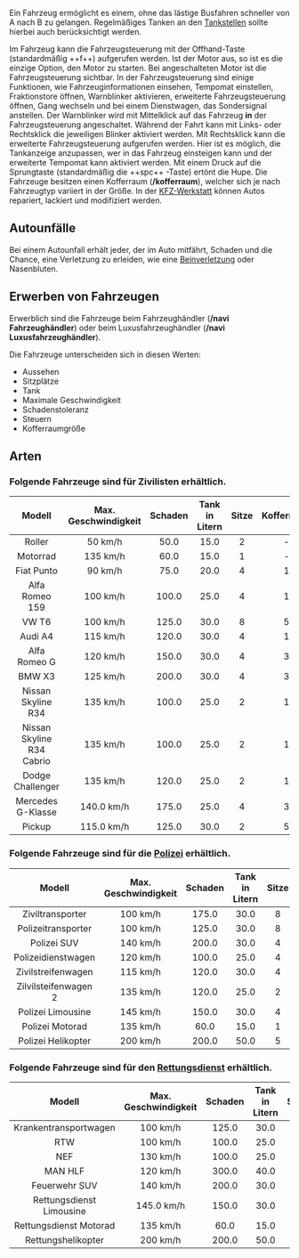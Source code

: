 Ein Fahrzeug ermöglicht es einem, ohne das lästige Busfahren schneller von A nach B zu gelangen. Regelmäßiges Tanken an den [Tankstellen](../../pages/biz/tankstelle.md) sollte hierbei auch berücksichtigt werden.

Im Fahrzeug kann die Fahrzeugsteuerung mit der Offhand-Taste (standardmäßig ++f++) aufgerufen werden. Ist der Motor aus, so ist es die einzige Option, den Motor zu starten. 
Bei angeschalteten Motor ist die Fahrzeugsteuerung sichtbar.
In der Fahrzeugsteuerung sind einige Funktionen, wie Fahrzeuginformationen einsehen, Tempomat einstellen, Fraktionstore öffnen, Warnblinker aktivieren, erweiterte Fahrzeugsteuerung öffnen, Gang wechseln und bei einem Dienstwagen, das Sondersignal anstellen. Der Warnblinker wird mit Mittelklick auf das Fahrzeug **in** der Fahrzeugsteuerung angeschaltet. Während der Fahrt kann mit Links- oder Rechtsklick die jeweiligen Blinker aktiviert werden. Mit Rechtsklick kann die erweiterte Fahrzeugsteuerung aufgerufen werden. Hier ist es möglich, die Tankanzeige anzupassen, wer in das Fahrzeug einsteigen kann und der erweiterte Tempomat kann aktiviert werden. Mit einem Druck auf die Sprungtaste (standardmäßig die ++spc++ -Taste) ertönt die Hupe. 
Die Fahrzeuge besitzen einen Kofferraum (**/kofferraum**), welcher sich je nach Fahrzeugtyp variiert in der Größe. 
In der <a href="https://imgxrke.github.io/GRWiki/pages/fahrzeuge/kfz-werkstatt" title="KFZ-Werkstatt">KFZ-Werkstatt</a> können Autos repariert, lackiert und modifiziert werden.

## Autounfälle
Bei einem Autounfall erhält jeder, der im Auto mitfährt, Schaden und die Chance, eine Verletzung zu erleiden, wie eine [Beinverletzung](../../pages/krankheiten/beinverletzungen.md) oder Nasenbluten. 

 
## Erwerben von Fahrzeugen
Erwerblich sind die Fahrzeuge beim Fahrzeughändler (**/navi Fahrzeughändler**) oder beim Luxusfahrzeughändler (**/navi Luxusfahrzeughändler**).

Die Fahrzeuge unterscheiden sich in diesen Werten:

+ Aussehen
+ Sitzplätze
+ Tank
+ Maximale Geschwindigkeit
+ Schadenstoleranz
+ Steuern
+ Kofferraumgröße


## Arten
### Folgende Fahrzeuge sind für Zivilisten erhältlich.

| Modell | Max. Geschwindigkeit | Schaden | Tank in Litern | Sitze | Kofferraum | Substanzen | Steuern (pro Abrechnung) | Preis |
|:-:|:-:|:-:|:-:|:-:|:-:|:-:|:-:|:-:|
| Roller | 50 km/h | 50.0 | 15.0 | 2 | - | 5g | 5.0€ | 1500.0€ |
| Motorrad | 135 km/h | 60.0 | 15.0 | 1 | - | - | 45.0€ | 11000.0€ |
| Fiat Punto | 90 km/h | 75.0 | 20.0 | 4 | 1 | 10g | 7.5€ | 2000.0€ |
| Alfa Romeo 159 | 100 km/h | 100.0 | 25.0 | 4 | 1 | 15g | 10.0€ | 3500.0€ |
| VW T6 | 100 km/h | 125.0 | 30.0 | 8 | 5 | 100g | 20.0€ | 5500.0€ |
| Audi A4 | 115 km/h | 120.0 | 30.0  | 4 | 1 | 25g | 20.0€ | 7950.0€ |
| Alfa Romeo G | 120 km/h | 150.0 | 30.0  | 4 | 3 | 30g | 35.0€ | 10000.0€ |
| BMW X3 | 125 km/h |200.0 | 30.0  | 4 | 3 | 75g | 50.0€ | 14500.0€ |
| Nissan Skyline R34 | 135 km/h | 100.0 | 25.0  | 2 | 1 | 25g | 50.0€ | 18000.0€ |
| Nissan Skyline R34 Cabrio | 135 km/h | 100.0 | 25.0  | 2 | 1 | 25g | 50.0€ | 18000.0€ |
| Dodge Challenger | 135 km/h | 120.0 | 25.0 | 2 | 1 | 25g | 50.0€ | 18500.0€ |
| Mercedes G-Klasse | 140.0 km/h | 175.0 | 25.0  | 4 | 3 | 60g | 75.0€ | 20000.0€ |
| Pickup | 115.0 km/h | 125.0 | 30.0 | 2 | 5 | 125g | 35.0€ | 7500.0€ |

### Folgende Fahrzeuge sind für die [Polizei](../../pages/fraktionen/polizei.md) erhältlich.

| Modell | Max. Geschwindigkeit | Schaden | Tank in Litern | Sitze | Kofferraum | Substanzen  | Steuern (pro Abrechnung) | Preis |
|:-:|:-:|:-:|:-:|:-:|:-:|:-:|:-:|:-:|
| Ziviltransporter | 100 km/h | 175.0 | 30.0  | 8 | - | - | - | 6500.0€ |
| Polizeitransporter | 100 km/h | 125.0 | 30.0 | 8 | 5 | 100g | - | 5500€ |
| Polizei SUV | 140 km/h | 200.0 | 30.0  | 4 | 3 | 30g | - | 14500.0€ |
| Polizeidienstwagen | 120 km/h | 100.0 | 25.0  | 4 | 5 | 25g | - | 3250.0€ |
| Zivilstreifenwagen | 115 km/h | 120.0 | 30.0  | 4 | 1 | 25g | - | 13500.0€ |
| Zilvilsteifenwagen 2 | 135 km/h | 120.0 | 25.0 | 2 | 1 | 25g | - | 18500.0€ |
| Polizei Limousine | 145 km/h | 150.0 | 30.0 | 4 | 3 | 30g | - | 10000.0€ |
| Polizei Motorad | 135 km/h | 60.0 | 15.0 | 1 | - | - | - | 11000.0€ |
| Polizei Helikopter | 200 km/h | 200.0 | 50.0  | 5 | - | - | - | unknown |

### Folgende Fahrzeuge sind für den [Rettungsdienst](../../pages/fraktionen/rettungsdienst.md) erhältlich.

| Modell | Max. Geschwindigkeit | Schaden | Tank in Litern | Sitze | Kofferraum | Substanzen | Steuern (pro Abrechnung) | Preis |
|:-:|:-:|:-:|:-:|:-:|:-:|:-:|:-:|:-:|
| Krankentransportwagen | 100 km/h | 125.0 | 30.0 | 4 | 5 | 100g | - | 5500€ |
| RTW | 100 km/h | 100.0 | 25.0  | 4 | 5 | 25g | - | 4650.0€ |
| NEF | 130 km/h | 100.0 | 25.0  | 4 | 1 | 25g | - | 12500.0€ |
| MAN HLF | 120 km/h | 300.0 | 40.0  | 2 | 5 | 25g | - | 10000.0€ |
| Feuerwehr SUV | 140 km/h | 200.0 | 30.0  | 4 | 3 | 75g | - | 14500.0€ |
| Rettungsdienst Limousine | 145.0 km/h | 150.0 | 30.0  | 4 | 3 | 30g | - | 10000.0€ |
| Rettungsdienst Motorad | 135 km/h | 60.0 | 15.0  | 1 | - | - | - | 11000.0€ |
| Rettungshelikopter | 200 km/h | 200.0 | 50.0  | 5 | - | - | - | unknown |
